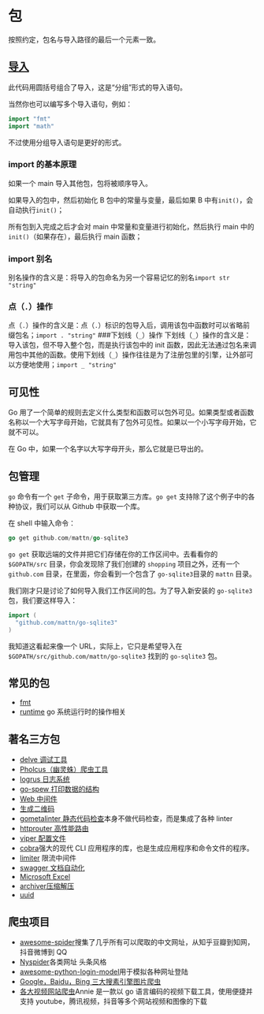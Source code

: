 # 包

按照约定，包名与导入路径的最后一个元素一致。

## [导入](https://tour.go-zh.org/basics/2)

此代码用圆括号组合了导入，这是“分组”形式的导入语句。

当然你也可以编写多个导入语句，例如：

```go
import "fmt"
import "math"
```

不过使用分组导入语句是更好的形式。

### import 的基本原理

如果一个 main 导入其他包，包将被顺序导入。

如果导入的包中，然后初始化 B 包中的常量与变量，最后如果 B 中有`init()`，会自动执行`init()`；

所有包到入完成之后才会对 main 中常量和变量进行初始化，然后执行 main 中的`init()`（如果存在），最后执行 main 函数；

### import 别名

别名操作的含义是：将导入的包命名为另一个容易记忆的别名`import str "string"`

### 点（`.`）操作

点（`.`）操作的含义是：点（`.`）标识的包导入后，调用该包中函数时可以省略前缀包名；`import . "string"` ###下划线（`_`）操作
下划线（`_`）操作的含义是：导入该包，但不导入整个包，而是执行该包中的 init 函数，因此无法通过包名来调用包中其他的函数。使用下划线（`_`）操作往往是为了注册包里的引擎，让外部可以方便地使用；`import _ "string"`

## 可见性

Go 用了一个简单的规则去定义什么类型和函数可以包外可见。如果类型或者函数名称以一个大写字母开始，它就具有了包外可见性。如果以一个小写字母开始，它就不可以。

在 Go 中，如果一个名字以大写字母开头，那么它就是已导出的。

## 包管理

`go` 命令有一个 `get` 子命令，用于获取第三方库。`go get` 支持除了这个例子中的各种协议，我们可以从 Github 中获取一个库。

在 shell 中输入命令：

```go
go get github.com/mattn/go-sqlite3
```

`go get` 获取远端的文件并把它们存储在你的工作区间中。去看看你的 `$GOPATH/src` 目录，你会发现除了我们创建的 `shopping` 项目之外，还有一个 `github.com` 目录，在里面，你会看到一个包含了 `go-sqlite3`目录的 `mattn` 目录。

我们刚才只是讨论了如何导入我们工作区间的包。为了导入新安装的 `go-sqlite3` 包，我们要这样导入：

```go
import (
  "github.com/mattn/go-sqlite3"
)
```

我知道这看起来像一个 URL，实际上，它只是希望导入在 `$GOPATH/src/github.com/mattn/go-sqlite3` 找到的 `go-sqlite3` 包。

## 常见的包

- [fmt](fmt.md)
- [runtime](runtime.md) go 系统运行时的操作相关

## 著名三方包

- [delve 调试工具](delve.md)
- [Pholcus（幽灵蛛）爬虫工具](pholcus.md)
- [logrus 日志系统](logrus.md)
- [go-spew 打印数据的结构](go-spew.md)
- [Web 中间件](negroni.md)
- [生成二维码](go-qrcode.md)
- [gometalinter 静态代码检查](gometalinter.md)本身不做代码检查，而是集成了各种 linter
- [httprouter 高性能路由](httprouter.md)
- [viper 配置文件](viper.md)
- [cobra](cobra.md)强大的现代 CLI 应用程序的库，也是生成应用程序和命令文件的程序。
- [limiter](limiter.md) 限流中间件
- [swagger 文档自动化](swag.md)
- [Microsoft Excel](excelize.md)
- [archiver压缩解压](archiver.md)
- [uuid](uuid.md)

## 爬虫项目
- [awesome-spider](https://github.com/facert/awesome-spider)搜集了几乎所有可以爬取的中文网址，从知乎豆瓣到知网，抖音微博到 QQ
- [Nyspider](https://github.com/Nyloner/Nyspider)各类网址 头条风格
- [awesome-python-login-model](https://github.com/CriseLYJ/awesome-python-login-model)用于模拟各种网址登陆
- [Google，Baidu，Bing 三大搜素引擎图片爬虫](https://github.com/sczhengyabin/Image-Downloader)
- [各大视频网站爬虫](https://github.com/iawia002/annie)Annie 是一款以 go 语言编码的视频下载工具，使用便捷并支持 youtube，腾讯视频，抖音等多个网站视频和图像的下载
